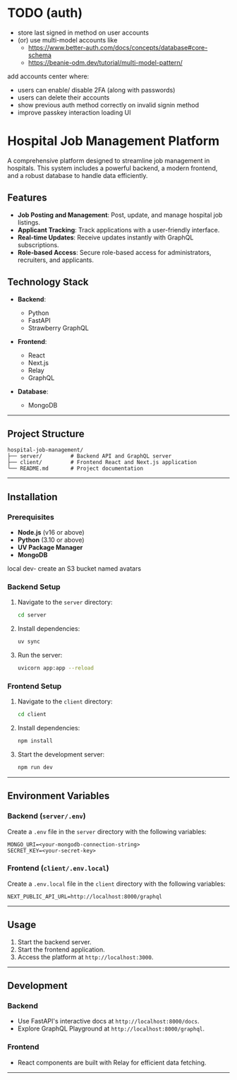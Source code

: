 # TODO (auth)

- store last signed in method on user accounts
- (or) use multi-model accounts like
   - https://www.better-auth.com/docs/concepts/database#core-schema
   - https://beanie-odm.dev/tutorial/multi-model-pattern/

add accounts center
where:

- users can enable/ disable 2FA (along with passwords)
- users can delete their accounts
- show previous auth method correctly on invalid signin method
- improve passkey interaction loading UI

# Hospital Job Management Platform

A comprehensive platform designed to streamline job management in hospitals. This system includes a powerful backend, a modern frontend, and a robust database to handle data efficiently.

## Features  
- **Job Posting and Management**: Post, update, and manage hospital job listings.  
- **Applicant Tracking**: Track applications with a user-friendly interface.  
- **Real-time Updates**: Receive updates instantly with GraphQL subscriptions.  
- **Role-based Access**: Secure role-based access for administrators, recruiters, and applicants.  

## Technology Stack  
- **Backend**:  
  - Python  
  - FastAPI  
  - Strawberry GraphQL  

- **Frontend**:  
  - React  
  - Next.js  
  - Relay  
  - GraphQL  

- **Database**:  
  - MongoDB  

---

## Project Structure  

```plaintext
hospital-job-management/
├── server/         # Backend API and GraphQL server
├── client/         # Frontend React and Next.js application
└── README.md       # Project documentation
```

---

## Installation  

### Prerequisites  
- **Node.js** (v16 or above)  
- **Python** (3.10 or above)
- **UV Package Manager**
- **MongoDB**  

local dev- create an S3 bucket named avatars

### Backend Setup  
1. Navigate to the `server` directory:  
   ```bash  
   cd server  
   ```  
3. Install dependencies:  
   ```bash  
   uv sync
   ```  
4. Run the server:  
   ```bash  
   uvicorn app:app --reload  
   ```  

### Frontend Setup  
1. Navigate to the `client` directory:  
   ```bash  
   cd client  
   ```  
2. Install dependencies:  
   ```bash  
   npm install  
   ```  
3. Start the development server:  
   ```bash  
   npm run dev  
   ```  

---

## Environment Variables  

### Backend (`server/.env`)  
Create a `.env` file in the `server` directory with the following variables:  
```plaintext  
MONGO_URI=<your-mongodb-connection-string>  
SECRET_KEY=<your-secret-key>  
```  

### Frontend (`client/.env.local`)  
Create a `.env.local` file in the `client` directory with the following variables:  
```plaintext  
NEXT_PUBLIC_API_URL=http://localhost:8000/graphql  
```  

---

## Usage  

1. Start the backend server.  
2. Start the frontend application.  
3. Access the platform at `http://localhost:3000`.  

---

## Development  

### Backend  
- Use FastAPI's interactive docs at `http://localhost:8000/docs`.  
- Explore GraphQL Playground at `http://localhost:8000/graphql`.  

### Frontend  
- React components are built with Relay for efficient data fetching.  

---
